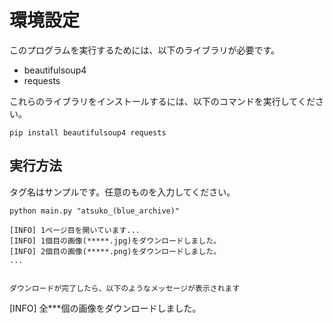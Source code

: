 # 環境設定
このプログラムを実行するためには、以下のライブラリが必要です。

- beautifulsoup4
- requests

これらのライブラリをインストールするには、以下のコマンドを実行してください。

```
pip install beautifulsoup4 requests
```

## 実行方法

タグ名はサンプルです。任意のものを入力してください。

```
python main.py "atsuko_(blue_archive)"
```

```
[INFO] 1ページ目を開いています...
[INFO] 1個目の画像(*****.jpg)をダウンロードしました。
[INFO] 2個目の画像(*****.png)をダウンロードしました。
...


ダウンロードが完了したら、以下のようなメッセージが表示されます

```
[INFO] 全***個の画像をダウンロードしました。
```
